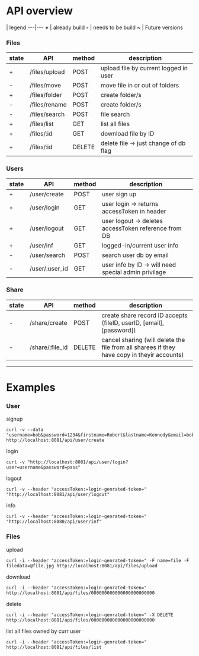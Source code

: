 # API overview



 | legend
---|---
**\+** | already build
**\-** | needs to be build
**\~** | Future versions


### Files
state | API           | method | description
   ---|---------------|--------|---
\+    | /files/upload | POST   | upload file by current logged in user 
\-    | /files/move   | POST   | move file in or out of folders
\+    | /files/folder | POST   | create folder/s
\-    | /files/rename | POST   | create folder/s
\-    | /files/search | POST   | file search
\+    | /files/list   | GET    | list all files
\+    | /files/:id    | GET    | download file by ID
\+    | /files/:id    | DELETE | delete file -> just change of db flag

### Users
state | API | method | description
---|---|---|---
\+ | /user/create | POST | user sign up
\+ | /user/login | GET | user login -> returns accessToken in header
\+ | /user/logout | GET | user logout -> deletes accessToken reference from DB 
\+ | /user/inf | GET | logged-in/current user info
\- | /user/search | POST  | search user db by email
\- | /user/:user_id | GET | user info by ID -> will need special admin privilage

### Share
state | API | method | description
---|---|---|---
\- | /share/create | POST | create share record ID accepts (fileID, userID, [email], [password])
\- | /share/:file_id | DELETE | cancel sharing (will delete the file from all sharees if they have copy in theyir accounts)



------------



# Examples

### User
signup
```
curl -v --data "username=bob&password=1234&firstname=Robert&lastname=Kennedy&email=bob.kennedy@email.com" http://localhost:8081/api/user/create
```

login
```
curl -v "http://localhost:8081/api/user/login?user=username&password=pass"
```

logout
```
curl -v --header "accessToken:=login-genrated-token=" "http://localhost:8081/api/user/logout"
```

info
```
curl -v --header "accessToken:=login-genrated-token=" "http://localhost:8080/api/user/inf"
```


### Files
upload
```
curl -i --header "accessToken:=login-genrated-token=" -F name=file -F filedata=@file.jpg http://localhost:8081/api/files/upload
```

download
```
curl -i --header "accessToken:=login-genrated-token=" http://localhost:8081/api/files/000000000000000000000000
```

delete
```
curl -i --header "accessToken:=login-genrated-token=" -X DELETE http://localhost:8081/api/files/000000000000000000000000
```

list all files owned by curr user
```
curl -i --header "accessToken:=login-genrated-token=" http://localhost:8081/api/files/list
```





